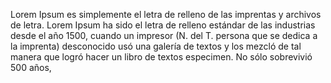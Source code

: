 Lorem Ipsum es simplemente el
letra de relleno de las
imprentas y archivos de letra.
Lorem Ipsum ha sido el letra de
relleno estándar de las
industrias desde el año 1500, cuando un impresor (N. del T.
persona que se dedica a la
imprenta) desconocido usó una
galería de textos y los mezcló
de tal manera que logró hacer un libro de textos especimen.
No sólo sobrevivió 500 años, 
